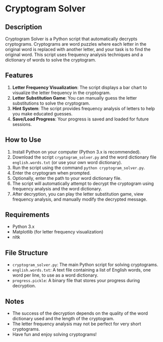 # Cryptogram Solver

## Description
Cryptogram Solver is a Python script that automatically decrypts cryptograms. Cryptograms are word puzzles where each letter in the original word is replaced with another letter, and your task is to find the original word. This script uses frequency analysis techniques and a dictionary of words to solve the cryptogram.

## Features
1. **Letter Frequency Visualization**: The script displays a bar chart to visualize the letter frequency in the cryptogram.
2. **Letter Substitution Game**: You can manually guess the letter substitutions to solve the cryptogram.
3. **Hint System**: The script provides frequency analysis of letters to help you make educated guesses.
4. **Save/Load Progress**: Your progress is saved and loaded for future sessions.

## How to Use
1. Install Python on your computer (Python 3.x is recommended).
2. Download the script `cryptogram_solver.py` and the word dictionary file `english.words.txt` (or use your own word dictionary).
3. Run the script using the command `python cryptogram_solver.py`.
4. Enter the cryptogram when prompted.
5. Optionally, enter the path to your word dictionary file.
6. The script will automatically attempt to decrypt the cryptogram using frequency analysis and the word dictionary.
7. After decryption, you can play the letter substitution game, view frequency analysis, and manually modify the decrypted message.

## Requirements
- Python 3.x
- Matplotlib (for letter frequency visualization)
- nltk

## File Structure
- `cryptogram_solver.py`: The main Python script for solving cryptograms.
- `english.words.txt`: A text file containing a list of English words, one word per line, to use as a word dictionary.
- `progress.pickle`: A binary file that stores your progress during decryption.

## Notes
- The success of the decryption depends on the quality of the word dictionary used and the length of the cryptogram.
- The letter frequency analysis may not be perfect for very short cryptograms.
- Have fun and enjoy solving cryptograms!


